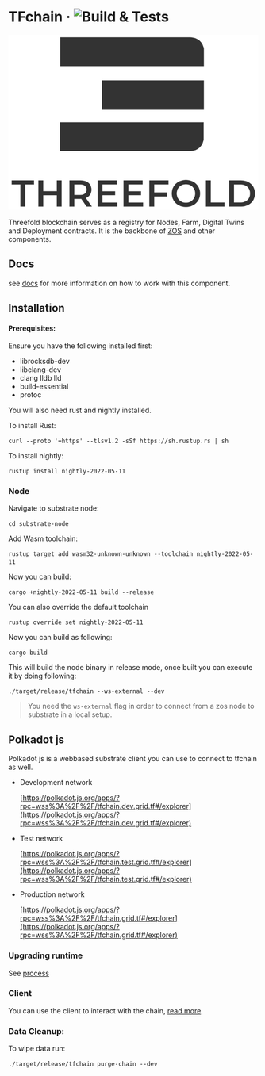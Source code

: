 # TFchain &middot; ![Build & Tests](https://github.com/threefoldtech/tfchain/actions/workflows/build_test.yaml/badge.svg)

<p align="center" height="50%" width="50%">
  <img src="./substrate-node/.maintain/header.png">
</p>

Threefold blockchain serves as a registry for Nodes, Farm, Digital Twins and Deployment contracts.
It is the backbone of [ZOS](https://github.com/threefoldtech/zos) and other components.

## Docs

see [docs](./docs/readme.md) for more information on how to work with this component.

## Installation

#### Prerequisites:

Ensure you have the following installed first:

- librocksdb-dev
- libclang-dev
- clang lldb lld
- build-essential
- protoc

You will also need rust and nightly installed.

To install Rust:

```
curl --proto '=https' --tlsv1.2 -sSf https://sh.rustup.rs | sh
```

To install nightly:

```
rustup install nightly-2022-05-11
```

### Node

Navigate to substrate node:

```
cd substrate-node
```

Add Wasm toolchain:

```
rustup target add wasm32-unknown-unknown --toolchain nightly-2022-05-11
```

Now you can build:

```
cargo +nightly-2022-05-11 build --release
```

You can also override the default toolchain

```
rustup override set nightly-2022-05-11
```

Now you can build as following:

```
cargo build
```

This will build the node binary in release mode, once built you can execute it by doing following:

```
./target/release/tfchain --ws-external --dev
```

> You need the `ws-external` flag in order to connect from a zos node to substrate in a local setup.

## Polkadot js

Polkadot js is a webbased substrate client you can use to connect to tfchain as well.

- Development network

  [https://polkadot.js.org/apps/?rpc=wss%3A%2F%2F/tfchain.dev.grid.tf#/explorer](https://polkadot.js.org/apps/?rpc=wss%3A%2F%2F/tfchain.dev.grid.tf#/explorer)

- Test network

  [https://polkadot.js.org/apps/?rpc=wss%3A%2F%2F/tfchain.test.grid.tf#/explorer](https://polkadot.js.org/apps/?rpc=wss%3A%2F%2F/tfchain.test.grid.tf#/explorer)

- Production network

  [https://polkadot.js.org/apps/?rpc=wss%3A%2F%2F/tfchain.grid.tf#/explorer](https://polkadot.js.org/apps/?rpc=wss%3A%2F%2F/tfchain.grid.tf#/explorer)

### Upgrading runtime

See [process](./substrate-node/upgrade_process.md)

### Client

You can use the client to interact with the chain, [read more](./cli-tool/readme.md)

### Data Cleanup:

To wipe data run:

```
./target/release/tfchain purge-chain --dev
```
